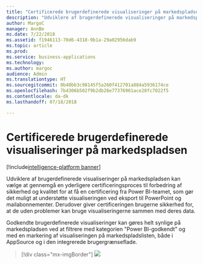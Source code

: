 ```yaml
---
title: "Certificerede brugerdefinerede visualiseringer på markedspladsen"
description: "Udviklere af brugerdefinerede visualiseringer på markedspladsen kan vælge at gennemgå en yderligere certificeringsproces til forbedring af sikkerhed og kvalitet for at få en certificering fra Power BI-teamet, som gør det muligt at understøtte visualiseringen ved eksport til PowerPoint og mailabonnementer."
author: MargoC
manager: AnnBe
ms.date: 7/22/2018
ms.assetid: f1946113-70d6-4318-9b1a-29a02956dab9
ms.topic: article
ms.prod: 
ms.service: business-applications
ms.technology: 
ms.author: margoc
audience: Admin
ms.translationtype: HT
ms.sourcegitcommit: 0b40bb3c98145f5a260f412701a884a5936174ce
ms.openlocfilehash: 7b4306b502f9b2db26e77376961ace28fc7022f5
ms.contentlocale: da-dk
ms.lasthandoff: 07/18/2018

---
```

# <a name="certified-custom-visuals-in-the-marketplace"></a>Certificerede brugerdefinerede visualiseringer på markedspladsen

[!include[intelligence-platform banner](../../includes/intelligence-platform.md)]



Udviklere af brugerdefinerede visualiseringer på markedspladsen kan vælge at gennemgå en yderligere certificeringsproces til forbedring af sikkerhed og kvalitet for at få en certificering fra Power BI-teamet, som gør det muligt at understøtte visualiseringen ved eksport til PowerPoint og mailabonnementer. Derudover giver certificeringen brugerne sikkerhed for, at de uden problemer kan bruge visualiseringerne sammen med deres data.

Godkendte brugerdefinerede visualiseringer kan gøres helt synlige på markedspladsen ved at filtrere med kategorien "Power BI-godkendt" og med en markering af visualiseringen på markedspladslisten, både i AppSource og i den integrerede brugergrænseflade.

> [!div class="mx-imgBorder"]
> ![](media/certified-custom-visuals-marketplace-1.png)


